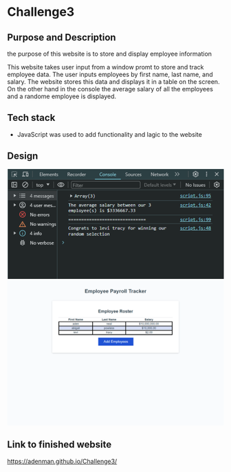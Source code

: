 # Challenge3

## Purpose and Description

the purpose of this website is to store and display employee information

This website takes user input from a window promt to store and track employee data. The user inputs employees by first name, last name, and salary. The website stores this data and displays it in a table on the screen. On the other hand in the console the average salary of all the employees and a randome employee is displayed.

## Tech stack

* JavaScript was used to add functionality and lagic to the website

## Design

<img src="./Assets/console.PNG" alt="">
<img src="./Assets/challeng3Screenshot.png" alt="">



## Link to finished website
https://adenman.github.io/Challenge3/
